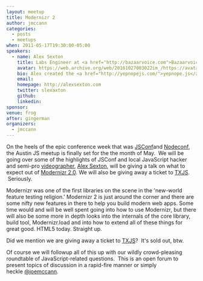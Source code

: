 ```yaml
---
layout: meetup
title: Modernizr 2
author: jmccann
categories:
  - posts
  - meetups
when: 2011-05-17T19:30:00-05:00
speakers:
  - name: Alex Sexton
    title: Labs Engineer at <a href="http://bazaarvoice.com">Bazaarvoice</a>
    avatar: https://web.archive.org/web/20161027003022im_/https://avatars1.githubusercontent.com/u/96554?v=3&s=400
    bio: Alex created the <a href="http://yepnopejs.com/">yepnope.js</a> library and is on the <a href="http://www.modernizr.com/">Modernizr</a> team and a couple fake/nonvoting/volunteer jQuery subteams that deal with bug triage and docs. He is running <a href="http://texasjavascript.com">TXJS</a> 2011 on June 11.  He also has a <a href="http://alexsexton.com">website</a>.
    email:
    homepage: http://alexsexton.com
    twitter: slexaxton
    github:
    linkedin:
sponsor:
venue: frog
after: gingerman
organizers:
  - jmccann
---
```


On the heels of the epic conference week that was [JSConf][1]and [Nodeconf][2], the Austin JS meetup is finally set for the the month of May.  We will be going over some of the highlights of JSConf and local JavaScript hacker and semi-pro [videographer][3], [Alex Sexton][4], will be giving a talk on what to expect out of [Modernizr 2.0][5]. We will also be giving away a ticket to [TXJS][6].  Seriously.

Modernizr was one of the first libraries on the scene in the 'new-world feature testing religion.' Modernizr 2 is just around the corner and there are some nifty new features in there to help you build modern web apps. Some time would and will be well spent going into how to use Modernizr, but there will also be some more in depth looks into the internals of the core library, build tool, Modernizr.load and into how to extend all of these things for great good. HTML5 today. Straight up.

Did we mention we are giving away a ticket to [TXJS][10]?  It's sold out, btw.

Of course we will followup all of this up with our wildly crowd-pleasing roundtable of JavaScript-related questions.  This is an open forum to present topics of discussion in a rapid-fire manner or simply heckle [@joemccann][12].

[1]: http://2011.jsconf.us/
[2]: http://nodeconf.com
[3]: http://vimeo.com/23575920
[4]: http://twitter.com/slexaxton
[5]: http://modernizr.github.com/Modernizr/2.0-beta/
[6]: http://www.texasjavascript.com
[10]: http://texasjavascript.com
[12]: http://twitter.com/joemccann
